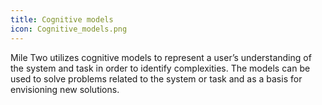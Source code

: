 ```yaml
---
title: Cognitive models
icon: Cognitive_models.png
---
```

Mile Two utilizes cognitive models to represent a user’s understanding of the system and task in order to identify complexities. The models can be used to solve problems related to the system or task and as a basis for envisioning new solutions.
